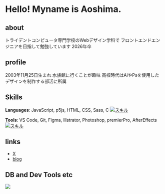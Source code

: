# Hello! Myname is Aoshima.

## about
トライデントコンピュータ専門学校のWebデザイン学科で
フロントエンドエンジニアを目指して勉強しています
2026年卒

## profile
2003年11月25日生まれ
水族館に行くことが趣味
高校時代はAiやPsを使用したデザインを制作する部活に所属

## Skills
**Languages**: JavaScript, p5js, HTML, CSS, Sass, C
[![スキル](https://skillicons.dev/icons?i=js,p5js,html,css,sass,c&perline=3)]()

**Tools**: VS Code, Git, Figma, Illstrator, Photoshop, premierPro, AfterEffects
[![スキル](https://skillicons.dev/icons?i=vscode,git,figma,ai,ps,pr,ae&perline=4)]()

## links
- [X](https://x.com/aoshimalobo?s=21)
- [blog](https://aoshima.pupu.jp/blog/)

## DB and Dev Tools etc

<img src="https://skillicons.dev/icons?i=mysql,postgresql,docker,git,github,vscode,linux,aws,azure,figma,nginx" /> <br /><br />
